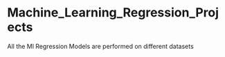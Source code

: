 # Machine_Learning_Regression_Projects
All the Ml Regression Models are performed on different datasets
